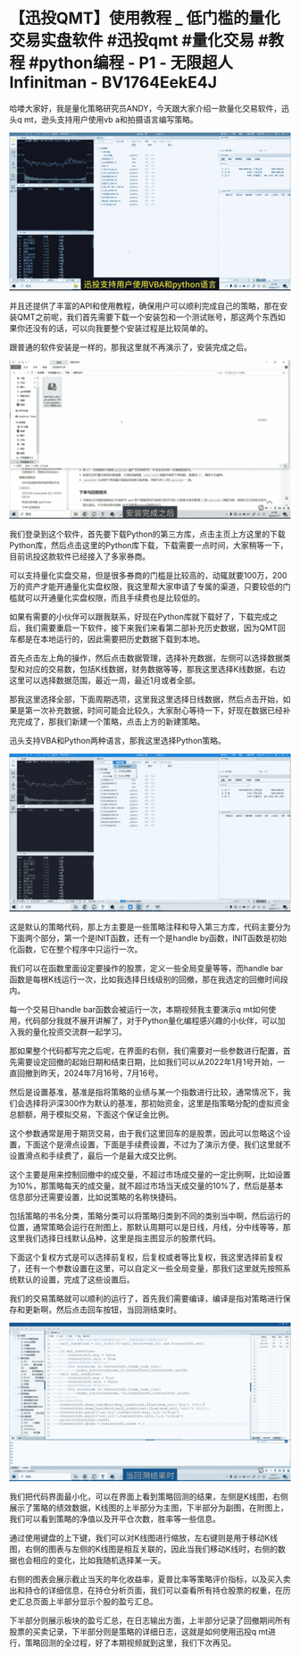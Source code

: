 # 【迅投QMT】使用教程 _ 低门槛的量化交易实盘软件 #迅投qmt #量化交易 #教程 #python编程 - P1 - 无限超人Infinitman - BV1764EekE4J

哈喽大家好，我是量化策略研究员ANDY，今天跟大家介绍一款量化交易软件，迅头q mt，逊头支持用户使用vb a和拍摄语言编写策略。



![](img/da65ba053a3e2b7fbf24c7a0aff6c98d_1.png)

并且还提供了丰富的API和使用教程，确保用户可以顺利完成自己的策略，那在安装QMT之前呢，我们首先需要下载一个安装包和一个测试账号，那这两个东西如果你还没有的话，可以向我要整个安装过程是比较简单的。

跟普通的软件安装是一样的，那我这里就不再演示了，安装完成之后。

![](img/da65ba053a3e2b7fbf24c7a0aff6c98d_3.png)

我们登录到这个软件，首先要下载Python的第三方库，点击主页上方这里的下载Python库，然后点击这里的Python库下载，下载需要一点时间，大家稍等一下，目前讯投这款软件已经接入了多家券商。

可以支持量化实盘交易，但是很多券商的门槛是比较高的，动辄就要100万，200万的资产才能开通量化实盘权限，我这里帮大家申请了专属的渠道，只要较低的门槛就可以开通量化实盘权限，而且手续费也是比较低的。

如果有需要的小伙伴可以跟我联系，好现在Python库就下载好了，下载完成之后，我们需要重启一下软件，接下来我们来看第二部补充历史数据，因为QMT回车都是在本地运行的，因此需要把历史数据下载到本地。

首先点击左上角的操作，然后点击数据管理，选择补充数据，左侧可以选择数据类型和对应的交易数，包括K线数据，财务数据等等，那我这里选择K线数据，右边这里可以选择数据范围，最近一周，最近1月或者全部。

那我这里选择全部，下面周期选项，这里我这里选择日线数据，然后点击开始，如果是第一次补充数据，时间可能会比较久，大家耐心等待一下，好现在数据已经补充完成了，那我们新建一个策略，点击上方的新建策略。

迅头支持VBA和Python两种语言，那我这里选择Python策略。

![](img/da65ba053a3e2b7fbf24c7a0aff6c98d_5.png)

这是默认的策略代码，那上方主要是一些策略注释和导入第三方库，代码主要分为下面两个部分，第一个是INIT函数，还有一个是handle by函数，INIT函数是初始化函数，它在整个程序中只运行一次。

我们可以在函数里面设定要操作的股票，定义一些全局变量等等，而handle bar函数是每根K线运行一次，比如我选择日线级别的回撤，那在我选定的回撤时间段内。

每一个交易日handle bar函数会被运行一次，本期视频我主要演示q mt如何使用，代码部分我就不展开讲解了，对于Python量化编程感兴趣的小伙伴，可以加入我的量化投资交流群一起学习。

那如果整个代码都写完之后呢，在界面的右侧，我们需要对一些参数进行配置，首先需要设定回撤的起始日期和结束日期，比如我们可以从2022年1月1号开始，一直回撤到昨天，2024年7月16号，7月16号。

然后是设置基准，基准是指将策略的业绩与某一个指数进行比较，通常情况下，我们会选择将沪深300作为默认的基准，那初始资金，这里是指策略分配的虚拟资金总额额，用于模拟交易，下面这个保证金比例。

这个参数通常是用于期货交易，由于我们这里回车的是股票，因此可以忽略这个设置，下面这个是滑点设置，下面是手续费设置，不过为了演示方便，我们这里就不设置滑点和手续费了，最后一个是最大成交比例。

这个主要是用来控制回撤中的成交量，不超过市场成交量的一定比例啊，比如设置为10%，那策略每天的成交量，就不超过市场当天成交量的10%了，然后是基本信息部分还需要设置，比如说策略的名称快捷码。

包括策略的书名分类，策略分类可以将策略归类到不同的类别当中啊，然后运行的位置，通常策略会运行在附图上，那默认周期可以是日线，月线，分中线等等，那这里我们选择日线默认品种，这里是指主图显示的股票代码。

下面这个复权方式是可以选择前复权，后复权或者等比复权，我这里选择前复权了，还有一个参数设置在这里，可以自定义一些全局变量，那我们这里就先按照系统默认的设置，完成了这些设置后。

我们的交易策略就可以顺利的运行了，首先我们需要编译，编译是指对策略进行保存和更新啊，然后点击回车按钮，当回测结束时。



![](img/da65ba053a3e2b7fbf24c7a0aff6c98d_7.png)

我们把代码界面最小化，可以在界面上看到策略回测的结果，左侧是K线图，右侧展示了策略的绩效数据，K线图的上半部分为主图，下半部分为副图，在附图上，我们可以看到策略的净值以及开平仓次数，胜率等一些信息。

通过使用键盘的上下键，我们可以对K线图进行缩放，左右键则是用于移动K线图，右侧的图表与左侧的K线图是相互关联的，因此当我们移动K线时，右侧的数据也会相应的变化，比如我随机选择某一天。

右侧的图表会展示截止当天的年化收益率，夏普比率等策略评价指标，以及买入卖出和持仓的详细信息，在持仓分析页面，我们可以查看所有持仓股票的权重，在历史汇总页面上半部分显示个股的盈亏汇总。

下半部分则展示板块的盈亏汇总，在日志输出方面，上半部分记录了回撤期间所有股票的买卖记录，下半部分则是策略的详细日志，这就是如何使用迅投q mt进行，策略回测的全过程，好了本期视频就到这里，我们下次再见。

